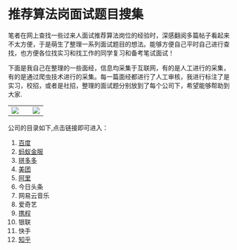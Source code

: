 # 推荐算法岗面试题目搜集

笔者在网上查找一些过来人面试推荐算法岗位的经验时，深感翻阅多篇帖子看起来不太方便，于是萌生了整理一系列面试题目的想法。能够方便自己平时自己进行查找，也方便各位找实习和找工作的同学复习和备考笔试面试！

下面是我自己在整理的一些面经，信息均采集于互联网，有的是人工进行的采集，有的是通过爬虫技术进行的采集。每一篇面经都进行了人工审核，我进行标注了是实习，校招，或者是社招，整理的面试题分别放到了每个公司下，希望能够帮助到大家.
<table>
  <td>
<img src="https://github.com/Geeksongs/Recommendation_algorithm_interview_questions-collection/blob/main/blty.jpeg">
    <td/>
  <td width="40%">
    <img src="https://github.com/Geeksongs/Recommendation_algorithm_interview_questions-collection/blob/main/huhu.png">
    </td>
  </table>

公司的目录如下,点击链接即可进入：
1. [百度](https://github.com/Geeksongs/Recommendation_algorithm_interview_questions-collection/blob/main/%E7%99%BE%E5%BA%A6.md)
2. [蚂蚁金服](https://github.com/Geeksongs/Recommendation_algorithm_interview_questions-collection/blob/main/%E8%9A%82%E8%9A%81%E9%87%91%E6%9C%8D.md)
3. [拼多多](https://github.com/Geeksongs/Recommendation_algorithm_interview_questions-collection/blob/main/%E6%8B%BC%E5%A4%9A%E5%A4%9A.md)
4. [美团](https://github.com/Geeksongs/Recommendation_algorithm_interview_questions-collection/blob/main/%E7%BE%8E%E5%9B%A2.md)
5. [阿里](https://github.com/Geeksongs/Recommendation_algorithm_interview_questions-collection/blob/main/%E9%98%BF%E9%87%8C.md)
6. 今日头条
7. 网易云音乐
8. 爱奇艺
9. [携程](https://github.com/Geeksongs/Recommendation_algorithm_interview_questions-collection/blob/main/%E6%90%BA%E7%A8%8B.md)
10. 银联
11. 快手
12. [知乎](https://github.com/Geeksongs/Recommendation_algorithm_interview_questions-collection/blob/main/%E7%9F%A5%E4%B9%8E.md)

